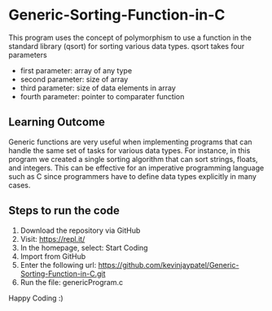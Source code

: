 # Generic-Sorting-Function-in-C
This program uses the concept of polymorphism to use a function in the standard library (qsort) for sorting various data types. 
qsort takes four parameters
  * first parameter: array of any type 
  * second parameter: size of array 
  * third parameter: size of data elements in array 
  * fourth parameter: pointer to comparater function 


## Learning Outcome 
Generic functions are very useful when implementing programs that can handle the same set of tasks for various data types. 
For instance, in this program we created a single sorting algorithm that can sort strings, floats, and integers. 
This can be effective for an imperative programming language such as C since programmers have to 
define data types explicitly in many cases.  

## Steps to run the code 
1. Download the repository via GitHub
2. Visit: https://repl.it/
3. In the homepage, select: Start Coding 
4. Import from GitHub 
5. Enter the following url: https://github.com/kevinjaypatel/Generic-Sorting-Function-in-C.git
6. Run the file: genericProgram.c
        
Happy Coding :)
